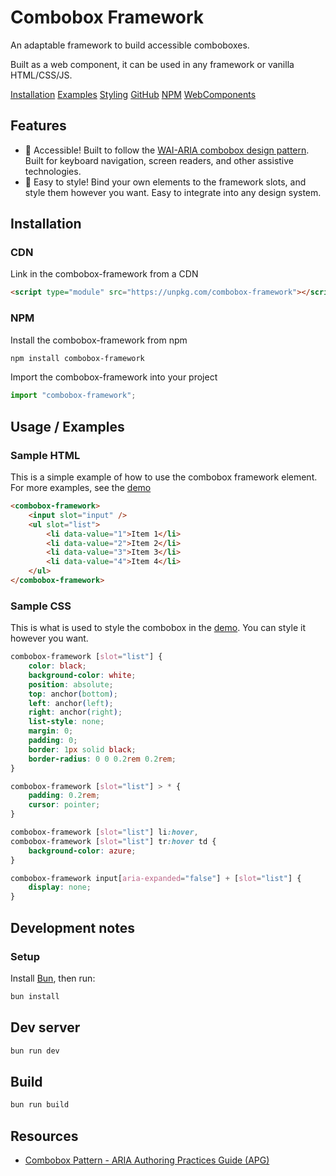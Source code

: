 # Combobox Framework

An adaptable framework to build accessible comboboxes.

Built as a web component, it can be used in any framework or vanilla HTML/CSS/JS.

[Installation](https://klovaaxel.github.io/combobox-framework/#installation) [Examples](https://klovaaxel.github.io/combobox-framework/#examples) [Styling](https://klovaaxel.github.io/combobox-framework/#styling) [GitHub](https://klovaaxel.github.io/combobox-framework/) [NPM]() [WebComponents]()

## Features

-   🌟 Accessible! Built to follow the [WAI-ARIA combobox design pattern](https://www.w3.org/WAI/ARIA/apg/patterns/combobox/). Built for keyboard navigation, screen readers, and other assistive technologies.
-   🎨 Easy to style! Bind your own elements to the framework slots, and style them however you want. Easy to integrate into any design system.

## Installation

### CDN

Link in the combobox-framework from a CDN

```html
<script type="module" src="https://unpkg.com/combobox-framework"></script>
```

### NPM

Install the combobox-framework from npm

```bash
npm install combobox-framework
```

Import the combobox-framework into your project

```js
import "combobox-framework";
```

## Usage / Examples

### Sample HTML

This is a simple example of how to use the combobox framework element. For more examples, see the [demo](https://klovaaxel.github.io/combobox-framework/)

```html
<combobox-framework>
    <input slot="input" />
    <ul slot="list">
        <li data-value="1">Item 1</li>
        <li data-value="2">Item 2</li>
        <li data-value="3">Item 3</li>
        <li data-value="4">Item 4</li>
    </ul>
</combobox-framework>
```

### Sample CSS

This is what is used to style the combobox in the [demo](https://klovaaxel.github.io/combobox-framework/). You can style it however you want.

```css
combobox-framework [slot="list"] {
    color: black;
    background-color: white;
    position: absolute;
    top: anchor(bottom);
    left: anchor(left);
    right: anchor(right);
    list-style: none;
    margin: 0;
    padding: 0;
    border: 1px solid black;
    border-radius: 0 0 0.2rem 0.2rem;
}

combobox-framework [slot="list"] > * {
    padding: 0.2rem;
    cursor: pointer;
}

combobox-framework [slot="list"] li:hover,
combobox-framework [slot="list"] tr:hover td {
    background-color: azure;
}

combobox-framework input[aria-expanded="false"] + [slot="list"] {
    display: none;
}
```

## Development notes

### Setup

Install [Bun](https://bun.sh/), then run:

```bash
bun install
```

## Dev server

```bash
bun run dev
```

## Build

```bash
bun run build
```

## Resources

-   [Combobox Pattern - ARIA Authoring Practices Guide (APG)](https://www.w3.org/WAI/ARIA/apg/patterns/combobox/#top)
